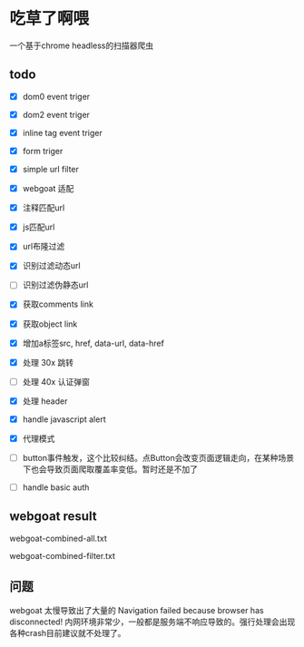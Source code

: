 # 吃草了啊喂

一个基于chrome headless的扫描器爬虫

## todo

- [x] dom0 event triger
- [x] dom2 event triger
- [x] inline tag event triger
- [x] form triger
- [x] simple url filter
- [x] webgoat 适配
- [x] 注释匹配url
- [x] js匹配url
- [x] url布隆过滤
- [x] 识别过滤动态url
- [ ] 识别过滤伪静态url
- [x] 获取comments link
- [x] 获取object link
- [x] 增加a标签src, href, data-url, data-href
- [x] 处理 30x 跳转
- [ ] 处理 40x 认证弹窗
- [x] 处理 header
- [x] handle javascript alert
- [x] 代理模式
- [ ] button事件触发，这个比较纠结。点Button会改变页面逻辑走向，在某种场景下也会导致页面爬取覆盖率变低。暂时还是不加了
- [ ] handle basic auth



## webgoat result

webgoat-combined-all.txt

webgoat-combined-filter.txt

## 问题

webgoat 太慢导致出了大量的 Navigation failed because browser has disconnected!
内网环境非常少，一般都是服务端不响应导致的。强行处理会出现各种crash目前建议就不处理了。
